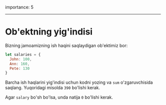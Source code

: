 importance: 5

---

# Ob'ektning yig'indisi

Bizning jamoamizning ish haqini saqlaydigan ob'ektimiz bor:

```js
let salaries = {
  John: 100,
  Ann: 160,
  Pete: 130
}
```

Barcha ish haqlarini yig'indisi uchun kodni yozing va `sum` o'zgaruvchisida saqlang. Yuqoridagi misolda `390` bo'lishi kerak.

Agar `salary` bo'sh bo'lsa, unda natija `0` bo'lishi kerak.